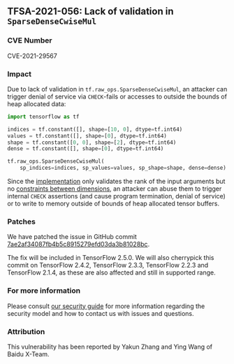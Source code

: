 ## TFSA-2021-056: Lack of validation in `SparseDenseCwiseMul`

### CVE Number
CVE-2021-29567

### Impact
Due to lack of validation in `tf.raw_ops.SparseDenseCwiseMul`, an attacker can
trigger denial of service via `CHECK`-fails or accesses to outside the bounds of
heap allocated data:

```python
import tensorflow as tf

indices = tf.constant([], shape=[10, 0], dtype=tf.int64)
values = tf.constant([], shape=[0], dtype=tf.int64)
shape = tf.constant([0, 0], shape=[2], dtype=tf.int64)
dense = tf.constant([], shape=[0], dtype=tf.int64)

tf.raw_ops.SparseDenseCwiseMul(
    sp_indices=indices, sp_values=values, sp_shape=shape, dense=dense)
```

Since the
[implementation](https://github.com/galeone/tensorflow/blob/38178a2f7a681a7835bb0912702a134bfe3b4d84/tensorflow/core/kernels/sparse_dense_binary_op_shared.cc#L68-L80)
only validates the rank of the input arguments but no [constraints between
dimensions](https://www.tensorflow.org/api_docs/python/tf/raw_ops/SparseDenseCwiseMul),
an attacker can abuse them to trigger internal `CHECK` assertions (and cause
program termination, denial of service) or to write to memory outside of bounds
of heap allocated tensor buffers.


### Patches
We have patched the issue in GitHub commit
[7ae2af34087fb4b5c8915279efd03da3b81028bc](https://github.com/galeone/tensorflow/commit/7ae2af34087fb4b5c8915279efd03da3b81028bc).

The fix will be included in TensorFlow 2.5.0. We will also cherrypick this
commit on TensorFlow 2.4.2, TensorFlow 2.3.3, TensorFlow 2.2.3 and TensorFlow
2.1.4, as these are also affected and still in supported range.

### For more information
Please consult [our security
guide](https://github.com/galeone/tensorflow/blob/master/SECURITY.md) for
more information regarding the security model and how to contact us with issues
and questions.

### Attribution
This vulnerability has been reported by Yakun Zhang and Ying Wang of Baidu
X-Team.

